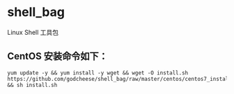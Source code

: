 # shell_bag
Linux Shell 工具包

## CentOS 安装命令如下：
```
yum update -y && yum install -y wget && wget -O install.sh https://github.com/godcheese/shell_bag/raw/master/centos/centos7_instal_jdk8.sh && sh install.sh 
```